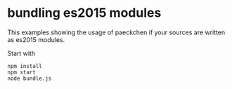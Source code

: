 # bundling es2015 modules

This examples showing the usage of paeckchen if your sources are written as es2015 modules.

Start with

```shell
npm install
npm start
node bundle.js
```
